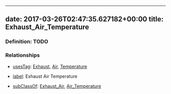
---
date: 2017-03-26T02:47:35.627182+00:00
title: Exhaust_Air_Temperature
---
### Definition: TODO

### Relationships

* [usesTag](https://brickschema.org/schema/1.0/BrickFrame#usesTag): [Exhaust](https://brickschema.org/schema/1.0/BrickTag#Exhaust), [Air](https://brickschema.org/schema/1.0/BrickTag#Air), [Temperature](https://brickschema.org/schema/1.0/BrickTag#Temperature)

* [label](http://www.w3.org/2000/01/rdf-schema#label): Exhaust Air Temperature

* [subClassOf](http://www.w3.org/2000/01/rdf-schema#subClassOf): [Exhaust_Air](https://brickschema.org/schema/1.0/Brick#Exhaust_Air), [Air_Temperature](https://brickschema.org/schema/1.0/Brick#Air_Temperature)
